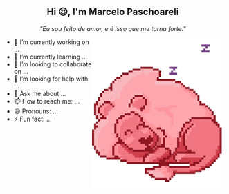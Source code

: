 <h2 align="center">Hi 😍, I'm Marcelo Paschoareli</h2>

<p align="center">
  <em>"Eu sou feito de amor, e é isso que me torna forte."</em>
</p>

<img src="lion.webp" width="300px" align="right">

<ul>
  <li>🔭 I’m currently working on ...</li>
  <li>🌱 I’m currently learning ...</li>
  <li>👯 I’m looking to collaborate on ...</li>
  <li>🤔 I’m looking for help with ...</li>
  <li>💬 Ask me about ...</li>
  <li>📫 How to reach me: ...</li>
  <li>😄 Pronouns: ...</li>
  <li>⚡ Fun fact: ...</li>
</ul>
